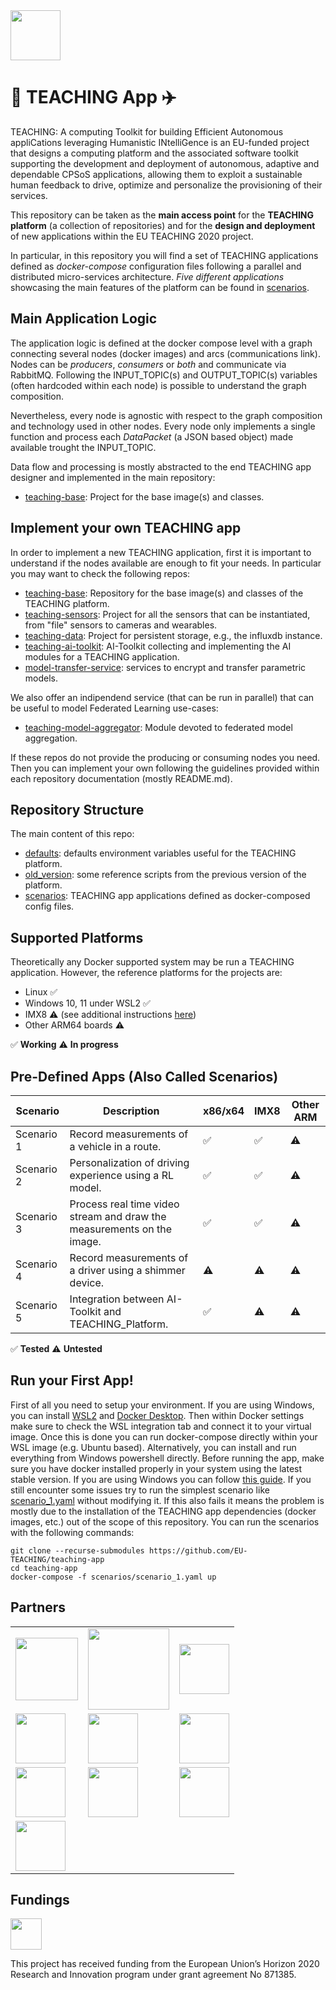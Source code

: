 <img src="https://teaching-h2020.eu/sites/default/files/teaching55.png" height="80">

# :car: TEACHING App :airplane:

TEACHING: A computing Toolkit for building Efficient Autonomous appliCations leveraging Humanistic INtelliGence is an EU-funded project that designs a computing platform and the associated software toolkit supporting the development and deployment of autonomous, adaptive and dependable CPSoS applications, allowing them to exploit a sustainable human feedback to drive, optimize and personalize the provisioning of their services.

This repository can be taken as the **main access point** for the **TEACHING platform** (a collection of repositories) and for the **design and deployment** of new applications within the EU TEACHING 2020 project.

In particular, in this repository you will find a set of TEACHING applications defined as *docker-compose* configuration files following a parallel and distributed micro-services architecture. *Five different applications* showcasing the main features of the platform can be found in [scenarios](https://github.com/EU-TEACHING/teaching-app/tree/main/scenarios).

## Main Application Logic

The application logic is defined at the docker compose level with a graph connecting several nodes (docker images) and arcs (communications link).
Nodes can be *producers*, *consumers* or *both* and communicate via RabbitMQ. Following the INPUT_TOPIC(s) and OUTPUT_TOPIC(s) variables (often hardcoded within each node) is possible to understand the graph composition.

Nevertheless, every node is agnostic with respect to the graph composition and technology used in other nodes. Every node only implements a single function and process each *DataPacket* (a JSON based object) made available trought the INPUT_TOPIC.

Data flow and processing is mostly abstracted to the end TEACHING app designer and implemented in the main repository:

- [teaching-base](https://github.com/EU-TEACHING/teaching-base): Project for the base image(s) and classes.

## Implement your own TEACHING app

In order to implement a new TEACHING application, first it is important to understand if the nodes available are enough to fit your needs. 
In particular you may want to check the following repos:

- [teaching-base](https://github.com/EU-TEACHING/teaching-base): Repository for the base image(s) and classes of the TEACHING platform.
- [teaching-sensors](https://github.com/EU-TEACHING/teaching-sensors): Project for all the sensors that can be instantiated, from "file" sensors to cameras and wearables.
- [teaching-data](https://github.com/EU-TEACHING/teaching-data): Project for persistent storage, e.g., the influxdb instance.
- [teaching-ai-toolkit](https://github.com/EU-TEACHING/teaching-ai-toolkit): AI-Toolkit collecting and implementing the AI modules for a TEACHING application.
- [model-transfer-service](model-transfer-service): services to encrypt and transfer parametric models.

We also offer an indipendend service (that can be run in parallel) that can be useful to model Federated Learning use-cases:

- [teaching-model-aggregator](https://github.com/EU-TEACHING/teaching-model-aggregator): Module devoted to federated model aggregation.

If these repos do not provide the producing or consuming nodes you need. Then you can implement your own following the guidelines provided within each repository documentation (mostly README.md).

## Repository Structure

The main content of this repo:

 * [defaults](defaults): defaults environment variables useful for the TEACHING platform.
 * [old_version](old_version): some reference scripts from the previous version of the platform.
 * [scenarios](scenarios): TEACHING app applications defined as docker-composed config files.

## Supported Platforms

Theoretically any Docker supported system may be run a TEACHING application. However, the reference platforms for the projects are:

* Linux :white_check_mark:
* Windows 10, 11 under WSL2 :white_check_mark:
* IMX8 :warning: (see additional instructions [here](https://github.com/EU-TEACHING/teaching-app/blob/main/imx8_setup.md))
* Other ARM64 boards :warning: 

:white_check_mark: **Working**
:warning:  **In progress**

## Pre-Defined Apps (Also Called Scenarios)

|Scenario|Description|x86/x64|IMX8|Other ARM|
|-|-|-|-|-|
|Scenario 1|Record measurements of a vehicle in a route.|:white_check_mark:|:white_check_mark:|:warning:|
|Scenario 2|Personalization of driving experience using a RL model.|:white_check_mark:|:white_check_mark:|:warning:|
|Scenario 3|Process real time video stream and draw the measurements on the image.|:white_check_mark:|:white_check_mark:|:warning:|
|Scenario 4|Record measurements of a driver using a shimmer device.|:warning:|:warning:|:warning:|
|Scenario 5|Integration between AI-Toolkit and TEACHING_Platform.|:white_check_mark:|:warning:|:warning:|

:white_check_mark: **Tested**
:warning:  **Untested**

## Run your First App!

First of all you need to setup your environment. If you are using Windows, you can install [WSL2](https://docs.microsoft.com/en-us/windows/wsl/install) and [Docker Desktop](https://docs.docker.com/desktop/windows/install/). Then within Docker settings make sure to check the WSL integration tab and connect it to your virtual image. Once this is done you can run docker-compose directly within your WSL image (e.g. Ubuntu based). Alternatively, you can install and run everything from Windows powershell directly. Before running the app, make sure you have docker installed properly in your system using the latest stable version. If you are using Windows you can follow [this guide](https://docs.docker.com/desktop/windows/wsl/). If you still encounter some issues try to run the simplest scenario like [scenario_1.yaml](https://github.com/EU-TEACHING/teaching-app/blob/main/scenarios/scenario_1.yaml) without modifying it. If this also fails it means the problem is mostly due to the installation of the TEACHING app dependencies (docker images, etc.) out of the scope of this repository. You can run the scenarios with the following commands:

```
git clone --recurse-submodules https://github.com/EU-TEACHING/teaching-app
cd teaching-app
docker-compose -f scenarios/scenario_1.yaml up
```


## Partners
<table border=0 >
  <tr >
    <td> <img src="https://teaching-h2020.eu/sites/default/files/styles/mt_brands/public/2020-02/University-of-Pisa.png"  height="100"></td>   
    <td><img src="https://lowinfood.eu/wp-content/uploads/2021/01/HUA-Logo-Blue-RGB-1-1024x427.jpg"  height="130"></td>
    <td><img src="https://teaching-h2020.eu/sites/default/files/styles/mt_brands/public/2020-02/CNR.png" height="80"></td>
  </tr>
  <tr >
  <td><img src="https://teaching-h2020.eu/sites/default/files/styles/mt_brands/public/2020-02/I%26M.png" height="80"> </td>
  <td><img src="https://teaching-h2020.eu/sites/default/files/styles/mt_brands/public/2020-02/TUG.png" height="80"></td>
  <td><img src="https://teaching-h2020.eu/sites/default/files/styles/mt_brands/public/2020-02/AVL-Logo.jpg" height="80"></td>

  </tr>
  <tr >
  <td><img src="https://teaching-h2020.eu/sites/default/files/styles/mt_brands/public/2021-04/marelli-logo-history.png" height="80"></td>
  <td><img src="https://teaching-h2020.eu/sites/default/files/styles/mt_brands/public/2020-02/Thales_logo.jpg" height="80"></td>
  <td><img src="https://teaching-h2020.eu/sites/default/files/styles/mt_brands/public/2018-06/itml400.png" height="80"></td>

  </tr>
  <tr >
  <td><img src="https://teaching-h2020.eu/sites/default/files/styles/mt_brands/public/2020-02/infineon_logo_rgb.jpg" height="80"></td>
  <td></td>
  <td></td>

  </tr>
</table>

## Fundings
<img src="https://teaching-h2020.eu/sites/default/files/inline-images/eu.jpg" height="50">

This project has received funding from the European Union’s Horizon 2020 Research and Innovation program under grant agreement No 871385.
